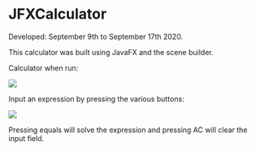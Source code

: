 # JFXCalculator
Developed: September 9th to September 17th 2020.

This calculator was built using JavaFX and the scene builder. 


Calculator when run:

![](https://cdn.discordapp.com/attachments/721112541035626517/1064277720697143396/Screenshot_1149.png)


Input an expression by pressing the various buttons:

![](https://cdn.discordapp.com/attachments/721112541035626517/1064277731958865990/Screenshot_1151.png)

Pressing equals will solve the expression and pressing AC will clear the input field.